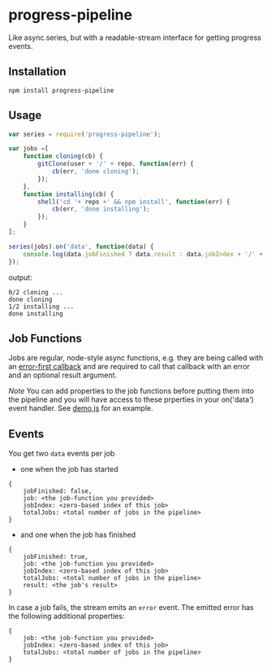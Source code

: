 progress-pipeline
===
Like async.series, but with a readable-stream interface for getting progress events.

Installation
---
```
npm install progress-pipeline
```

Usage
---
``` javascript
var series = require('progress-pipeline');

var jobs =[
    function cloning(cb) {
        gitClone(user + '/' + repo, function(err) {
            cb(err, 'done cloning');
        });
    },
    function installing(cb) {
        shell('cd '+ repo +' && npm install', function(err) {
            cb(err, 'done installing');
        });
    }
];

series(jobs).on('data', function(data) {
    console.log(data.jobFinished ? data.result : data.jobIndex + '/' + data.totalJobs + data.job.name + ' ...');
});
```

output:
```
0/2 cloning ...
done cloning
1/2 installing ...
done installing
```

Job Functions
---
Jobs are regular, node-style async functions, e.g. they are being called with an [error-first callback](http://fredkschott.com/post/2014/03/understanding-error-first-callbacks-in-node-js/) and are required to call that callback with an error and an optional result argument.

_Note_ You can add properties to the job functions before putting them into the pipeline and you will have access to these prperties in your on('data') event handler. See [demo.js](./demo.js) for an example.

Events
---
You get two `data` events per job

* one when the job has started
```
{
    jobFinished: false,
    job: <the job-function you provided>
    jobIndex: <zero-based index of this job>
    totalJobs: <total number of jobs in the pipeline>
}
```

* and one when the job has finished
```
{
    jobFinished: true,
    job: <the job-function you provided>
    jobIndex: <zero-based index of this job>
    totalJobs: <total number of jobs in the pipeline>
    result: <the job's result>
}
```

In case a job fails, the stream emits an `error` event.
The emitted error has the following additional properties:

```
{
    job: <the job-function you provided>
    jobIndex: <zero-based index of this job>
    totalJobs: <total number of jobs in the pipeline>
}
```
